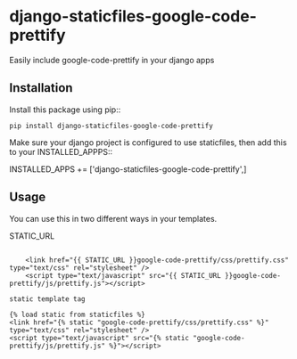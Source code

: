 django-staticfiles-google-code-prettify
=======================================

Easily include google-code-prettify in your django apps

Installation
------------

Install this package using pip::

    pip install django-staticfiles-google-code-prettify

Make sure your django project is configured to use staticfiles, then add this to your INSTALLED_APPPS::

   INSTALLED_APPS += ['django-staticfiles-google-code-prettify',] 

Usage
-----

You can use this in two different ways in your templates.

STATIC_URL
~~~~~~~~~~

    <link href="{{ STATIC_URL }}google-code-prettify/css/prettify.css" type="text/css" rel="stylesheet" />
    <script type="text/javascript" src="{{ STATIC_URL }}google-code-prettify/js/prettify.js"></script>

static template tag
~~~~~~~~~~~~~~~~~~~

    {% load static from staticfiles %}
    <link href="{% static "google-code-prettify/css/prettify.css" %}" type="text/css" rel="stylesheet" />
    <script type="text/javascript" src="{% static "google-code-prettify/js/prettify.js" %}"></script>
